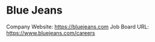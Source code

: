 # Blue Jeans

Company Website: https://bluejeans.com
Job Board URL: https://www.bluejeans.com/careers